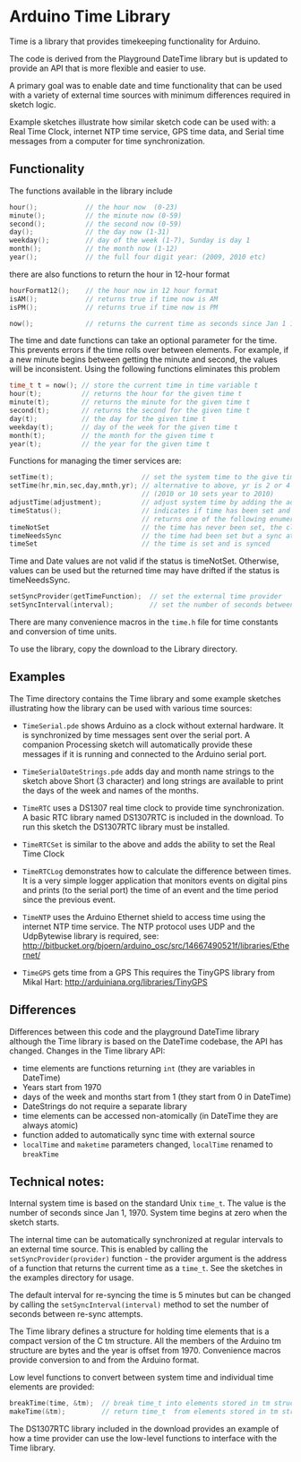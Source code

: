 # Arduino Time Library

Time is a library that provides timekeeping functionality for Arduino.

The code is derived from the Playground DateTime library but is updated
to provide an API that is more flexible and easier to use.

A primary goal was to enable date and time functionality that can be used with
a variety of external time sources with minimum differences required in sketch logic.

Example sketches illustrate how similar sketch code can be used with: a Real Time Clock,
internet NTP time service, GPS time data, and Serial time messages from a computer
for time synchronization.

## Functionality

The functions available in the library include

```c
hour();            // the hour now  (0-23)
minute();          // the minute now (0-59)
second();          // the second now (0-59)
day();             // the day now (1-31)
weekday();         // day of the week (1-7), Sunday is day 1
month();           // the month now (1-12)
year();            // the full four digit year: (2009, 2010 etc)
```

there are also functions to return the hour in 12-hour format

```c
hourFormat12();    // the hour now in 12 hour format
isAM();            // returns true if time now is AM
isPM();            // returns true if time now is PM

now();             // returns the current time as seconds since Jan 1 1970
```

The time and date functions can take an optional parameter for the time. This prevents
errors if the time rolls over between elements. For example, if a new minute begins
between getting the minute and second, the values will be inconsistent. Using the
following functions eliminates this problem

```c
time_t t = now(); // store the current time in time variable t
hour(t);          // returns the hour for the given time t
minute(t);        // returns the minute for the given time t
second(t);        // returns the second for the given time t
day(t);           // the day for the given time t
weekday(t);       // day of the week for the given time t
month(t);         // the month for the given time t
year(t);          // the year for the given time t
```

Functions for managing the timer services are:

```c
setTime(t);                      // set the system time to the give time t
setTime(hr,min,sec,day,mnth,yr); // alternative to above, yr is 2 or 4 digit yr
                                 // (2010 or 10 sets year to 2010)
adjustTime(adjustment);          // adjust system time by adding the adjustment value
timeStatus();                    // indicates if time has been set and recently synchronized
                                 // returns one of the following enumerations:
timeNotSet                       // the time has never been set, the clock started on Jan 1, 1970
timeNeedsSync                    // the time had been set but a sync attempt did not succeed
timeSet                          // the time is set and is synced
```

Time and Date values are not valid if the status is timeNotSet. Otherwise, values can be used but
the returned time may have drifted if the status is timeNeedsSync. 	

```c
setSyncProvider(getTimeFunction);  // set the external time provider
setSyncInterval(interval);         // set the number of seconds between re-sync
```

There are many convenience macros in the `time.h` file for time constants and conversion
of time units.

To use the library, copy the download to the Library directory.

## Examples

The Time directory contains the Time library and some example sketches
illustrating how the library can be used with various time sources:

- `TimeSerial.pde` shows Arduino as a clock without external hardware.
  It is synchronized by time messages sent over the serial port.
  A companion Processing sketch will automatically provide these messages
  if it is running and connected to the Arduino serial port.

- `TimeSerialDateStrings.pde` adds day and month name strings to the sketch above
  Short (3 character) and long strings are available to print the days of
  the week and names of the months.

- `TimeRTC` uses a DS1307 real time clock to provide time synchronization.
  A basic RTC library named DS1307RTC is included in the download.
  To run this sketch the DS1307RTC library must be installed.

- `TimeRTCSet` is similar to the above and adds the ability to set the Real Time Clock

- `TimeRTCLog` demonstrates how to calculate the difference between times.
  It is a very simple logger application that monitors events on digital pins
  and prints (to the serial port) the time of an event and the time period since
  the previous event.

- `TimeNTP` uses the Arduino Ethernet shield to access time using the internet NTP time service.
  The NTP protocol uses UDP and the UdpBytewise library is required, see:
  http://bitbucket.org/bjoern/arduino_osc/src/14667490521f/libraries/Ethernet/

- `TimeGPS` gets time from a GPS
  This requires the TinyGPS library from Mikal Hart:
  http://arduiniana.org/libraries/TinyGPS

## Differences

Differences between this code and the playground DateTime library
although the Time library is based on the DateTime codebase, the API has changed.
Changes in the Time library API:

- time elements are functions returning `int` (they are variables in DateTime)
- Years start from 1970
- days of the week and months start from 1 (they start from 0 in DateTime)
- DateStrings do not require a separate library
- time elements can be accessed non-atomically (in DateTime they are always atomic)
- function added to automatically sync time with external source
- `localTime` and `maketime` parameters changed, `localTime` renamed to `breakTime`

## Technical notes:

Internal system time is based on the standard Unix `time_t`.
The value is the number of seconds since Jan 1, 1970.
System time begins at zero when the sketch starts.

The internal time can be automatically synchronized at regular intervals to an external time source.
This is enabled by calling the `setSyncProvider(provider)` function - the provider argument is
the address of a function that returns the current time as a `time_t`.
See the sketches in the examples directory for usage.

The default interval for re-syncing the time is 5 minutes but can be changed by calling the
`setSyncInterval(interval)` method to set the number of seconds between re-sync attempts.

The Time library defines a structure for holding time elements that is a compact version of the  C tm structure.
All the members of the Arduino tm structure are bytes and the year is offset from 1970.
Convenience macros provide conversion to and from the Arduino format.

Low level functions to convert between system time and individual time elements are provided:

```c
breakTime(time, &tm);  // break time_t into elements stored in tm struct
makeTime(&tm);         // return time_t  from elements stored in tm struct
```

The DS1307RTC library included in the download provides an example of how a time provider
can use the low-level functions to interface with the Time library.
